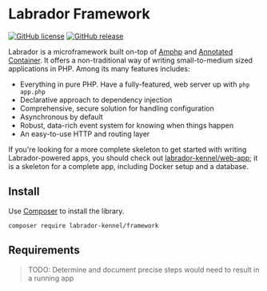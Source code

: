 # Labrador Framework

[![GitHub license](https://img.shields.io/github/license/labrador-kennel/http.svg?style=flat-square)](http://opensource.org/licenses/MIT)
[![GitHub release](https://img.shields.io/github/release/labrador-kennel/http.svg?style=flat-square)](https://github.com/labrador-kennel/http/releases/latest)

Labrador is a microframework built on-top of [Amphp](https://github.com/amphp) and [Annotated Container](https://github.com/cspray/annotated-container). It offers a non-traditional way of writing small-to-medium sized applications in PHP. Among its many features includes:

- Everything in pure PHP. Have a fully-featured, web server up with `php app.php`
- Declarative approach to dependency injection
- Comprehensive, secure solution for handling configuration
- Asynchronous by default
- Robust, data-rich event system for knowing when things happen
- An easy-to-use HTTP and routing layer

If you're looking for a more complete skeleton to get started with writing Labrador-powered apps, you should check out [labrador-kennel/web-app](https://github.com/labrador-kennel/web-app); it is a skeleton for a complete app, including Docker setup and a database.

## Install

Use [Composer](https://getcomposer.org) to install the library.

```
composer require labrador-kennel/framework
```

## Requirements 

> TODO: Determine and document precise steps would need to result in a running app


